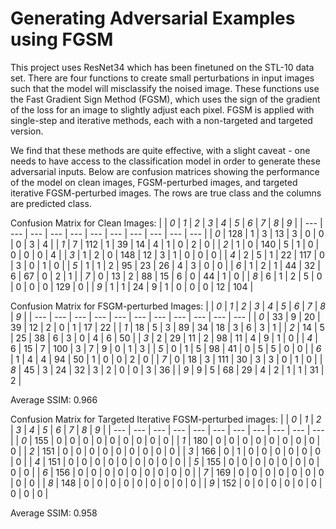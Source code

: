 # Generating Adversarial Examples using FGSM

This project uses ResNet34 which has been finetuned on the STL-10 data set. There are four functions to create small perturbations in input images such that the model will misclassify the noised image. These functions use the Fast Gradient Sign Method (FGSM), which uses the sign of the gradient of the loss for an image to slightly adjust each pixel. FGSM is applied with single-step and iterative methods, each with a non-targeted and targeted version. 

We find that these methods are quite effective, with a slight caveat - one needs to have access to the classification model in order to generate these adversarial inputs. Below are confusion matrices showing the performance of the model on clean images, FGSM-perturbed images, and targeted iterative FGSM-perturbed images. The rows are true class and the columns are predicted class.

Confusion Matrix for Clean Images:
|     | *0* | *1* | *2* | *3* | *4* | *5* | *6* | *7* | *8* | *9* |
| --- | --- | --- | --- | --- | --- | --- | --- | --- | --- | --- |
| *0* |  128  |  1  |  3  |  13  |  3  |  0  |  0  |  0  |  3  |  4  |
| *1* |  7  |  112  |  1  |  39  |  14  |  4  |  1  |  0  |  2  |  0  |
| *2* |  1  |  0  |  140  |  5  |  1  |  0  |  0  |  0  |  0  |  4  |
| *3* |  1  |  2  |  0  |  148  |  12  |  3  |  1  |  0  |  0  |  0  |
| *4* |  2  |  5  |  1  |  22  |  117  |  0  |  3  |  0  |  1  |  0  |
| *5* |  1  |  1  |  2  |  95  |  23  |  26  |  4  |  3  |  0  |  0  |
| *6* |  1  |  2  |  1  |  44  |  32  |  6  |  67  |  0  |  2  |  1  |
| *7* |  0  |  13  |  2  |  88  |  15  |  6  |  0  |  44  |  1  |  0  |
| *8* |  6  |  1  |  2  |  5  |  0  |  0  |  0  |  0  |  129  |  0  | 
| *9* |  1  |  1  |  24  |  9  |  1  |  0  |  0  |  0  |  12  |  104  | 

Confusion Matrix for FSGM-perturbed Images:
|     | *0* | *1* | *2* | *3* | *4* | *5* | *6* | *7* | *8* | *9* |
| --- | --- | --- | --- | --- | --- | --- | --- | --- | --- | --- |
| *0* |  33  |  9  |  20  |  39  |  12  |  2  |  0  |  1  |  17  |  22  |
| *1* |  18  |  5  |  3  |  89  |  34  |  18  |  3  |  6  |  3  |  1  |
| *2* |  14  |  5  |  25  |  38  |  6  |  3  |  0  |  4  |  6  |  50  |
| *3* |  2  |  29  |  11  |  2  |  98  |  11  |  4  |  9  |  1  |  0  | 
| *4* |  6  |  15  |  7  |  100  |  3  |  7  |  9  |  0  |  1  |  3  | 
| *5* |  0  |  1  |  5  |  98  |  41  |  0  |  5  |  5  |  0  |  0  |
| *6* |  1  |  4  |  4  |  94  |  50  |  1  |  0  |  0  |  2  |  0  |
| *7* |  0  |  18  |  3  |  111  |  30  |  3  |  3  |  0  |  1  |  0  |
| *8* |  45  |  3  |  24  |  32  |  3  |  2  |  0  |  0  |  3  |  36  | 
| *9* |  9  |  5  |  68  |  29  |  4  |  2  |  1  |  1  |  31  |  2  |

Average SSIM: 0.966

Confusion Matrix for Targeted Iterative FGSM-perturbed images:
|     | *0* | *1* | *2* | *3* | *4* | *5* | *6* | *7* | *8* | *9* |
| --- | --- | --- | --- | --- | --- | --- | --- | --- | --- | --- |
| *0* |  155  |  0  |  0  |  0  |  0  |  0  |  0  |  0  |  0  |  0  |
| *1* |  180  |  0  |  0  |  0  |  0  |  0  |  0  |  0  |  0  |  0  |
| *2* |  151  |  0  |  0  |  0  |  0  |  0  |  0  |  0  |  0  |  0  |
| *3* |  166  |  0  |  1  |  0  |  0  |  0  |  0  |  0  |  0  |  0  | 
| *4* |  151  |  0  |  0  |  0  |  0  |  0  |  0  |  0  |  0  |  0  | 
| *5* |  155  |  0  |  0  |  0  |  0  |  0  |  0  |  0  |  0  |  0  |
| *6* |  156  |  0  |  0  |  0  |  0  |  0  |  0  |  0  |  0  |  0  |
| *7* |  169  |  0  |  0  |  0  |  0  |  0  |  0  |  0  |  0  |  0  |
| *8* |  148  |  0  |  0  |  0  |  0  |  0  |  0  |  0  |  0  |  0  | 
| *9* |  152  |  0  |  0  |  0  |  0  |  0  |  0  |  0  |  0  |  0  | 

Average SSIM: 0.958
 
